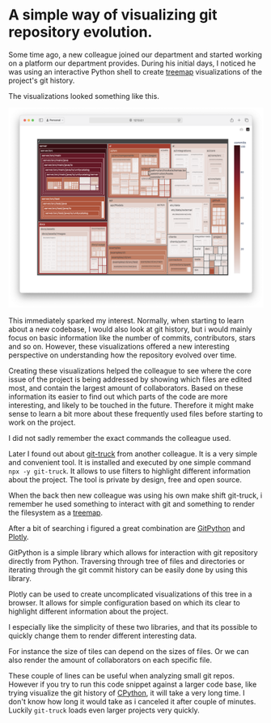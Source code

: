 # A simple way of visualizing git repository evolution.

Some time ago, a new colleague joined our department and started working on a platform our department provides. During his initial days, I noticed he was using an interactive Python shell to create [treemap](https://en.wikipedia.org/wiki/Treemapping) visualizations of the project's git history.

The visualizations looked something like this.

![Unity catalog basic visualization](pictures/git_render_unity_catalog_basic.png)

This immediately sparked my interest.
Normally, when starting to learn about a new codebase, I would also look at git history, but i would mainly focus on basic information like the number of commits, contributors, stars and so on. However, these visualizations offered a new interesting perspective on understanding how the repository evolved over time.

Creating these visualizations helped the colleague to see where the core issue of the project is being addressed by showing which files are edited most, and contain the largest amount of collaborators. Based on these information its easier to find out which parts of the code are more interesting, and likely to be touched in the future. Therefore it might make sense to learn a bit more about these frequently used files before starting to work on the project.

I did not sadly remember the exact commands the colleague used.

Later I found out about [git-truck](https://github.com/git-truck/git-truck) from another colleague. It is a very simple and convenient tool. It is installed and executed by one simple command `npx -y git-truck`. It allows to use filters to highlight different information about the project. The tool is private by design, free and open source.

When the back then new colleague was using his own make shift git-truck, i remember he used something to interact with git and something to render the filesystem as a [treemap](https://en.wikipedia.org/wiki/Treemapping).

After a bit of searching i figured a great combination are [GitPython](https://gitpython.readthedocs.io/en/stable/quickstart.html#gitpython-quick-start-tutorial) and [Plotly](https://plotly.com/python/treemaps/).

GitPython is a simple library which allows for interaction with git repository directly from Python. Traversing through tree of files and directories or iterating through the git commit history can be easily done by using this library.

Plotly can be used to create uncomplicated visualizations of this tree in a browser. It allows for simple configuration based on which its clear to highlight different information about the project.

I especially like the simplicity of these two libraries, and that its possible to quickly change them to render different interesting data.

For instance the size of tiles can depend on the sizes of files. Or we can also render the amount of collaborators on each specific file.

These couple of lines can be useful when analyzing small git repos. However if you try to run this code snippet against a larger code base, like trying visualize the git history of [CPython](https://github.com/python/cpython), it will take a very long time. I don't know how long it would take as i canceled it after couple of minutes. Luckily `git-truck` loads even larger projects very quickly.